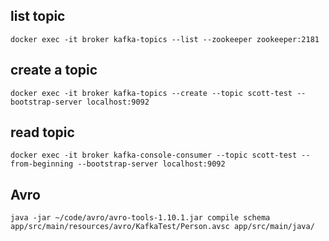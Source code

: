 ## list topic
```
docker exec -it broker kafka-topics --list --zookeeper zookeeper:2181
```

## create a topic
```
docker exec -it broker kafka-topics --create --topic scott-test --bootstrap-server localhost:9092
```

## read topic
``` 
docker exec -it broker kafka-console-consumer --topic scott-test --from-beginning --bootstrap-server localhost:9092
```

## Avro
``` 
java -jar ~/code/avro/avro-tools-1.10.1.jar compile schema app/src/main/resources/avro/KafkaTest/Person.avsc app/src/main/java/
```